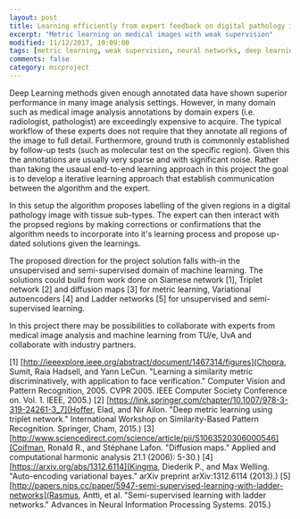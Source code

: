 ```yaml
---
layout: post
title: Learning efficiently from expert feedback on digital pathology images 
excerpt: "Metric learning on medical images with weak supervision"
modified: 11/12/2017, 10:09:00
tags: [metric learning, weak supervision, neural networks, deep learning, medical image analysis]
comments: false
category: mscproject
---
```


Deep Learning methods given enough annotated data have shown superior performance in many image analysis settings. However, in many domain such as medical image analysis annotations by domain expers (i.e. radiologist, pathologist) are exceedingly expensive to acquire. The typical workflow of these experts does not require that they annotate all regions of the image to full detail. Furthermore, ground truth is commonnly established by follow-up tests (such as molecular test on the specific region). Given this the annotations are usually very sparse and with significant noise. Rather than taking the usaual end-to-end learning approach in this project the goal is to develop a iterative learning approach that establish communication between the algorithm and the expert.

In this setup the algorithm proposes labelling of the given regions in a digital pathology image with tissue sub-types. The expert can then interact with the propsed regions by making corrections or confirmations that the algorithm needs to incorporate into it's learning process and propose up-dated solutions given the learnings.

The proposed direction for the project solution falls with-in the unsupervised and semi-supervised domain of machine learning. The solutions could build from work done on Siamese network [1], Triplet network [2] and diffusion maps [3] for metric learning, Variational autoencoders [4] and Ladder networks [5] for unsupervised and semi-supervised learning.

In this project there may be possibilities to collaborate with experts from medical image analysis and machine learning from TU/e, UvA and collaborate with industry partners. 


[1] [http://ieeexplore.ieee.org/abstract/document/1467314/figures](Chopra, Sumit, Raia Hadsell, and Yann LeCun. "Learning a similarity metric discriminatively, with application to face verification." Computer Vision and Pattern Recognition, 2005. CVPR 2005. IEEE Computer Society Conference on. Vol. 1. IEEE, 2005.)
[2] [https://link.springer.com/chapter/10.1007/978-3-319-24261-3_7](Hoffer, Elad, and Nir Ailon. "Deep metric learning using triplet network." International Workshop on Similarity-Based Pattern Recognition. Springer, Cham, 2015.)
[3] [http://www.sciencedirect.com/science/article/pii/S1063520306000546](Coifman, Ronald R., and Stéphane Lafon. "Diffusion maps." Applied and computational harmonic analysis 21.1 (2006): 5-30.)
[4] [https://arxiv.org/abs/1312.6114](Kingma, Diederik P., and Max Welling. "Auto-encoding variational bayes." arXiv preprint arXiv:1312.6114 (2013).)
[5] [http://papers.nips.cc/paper/5947-semi-supervised-learning-with-ladder-networks](Rasmus, Antti, et al. "Semi-supervised learning with ladder networks." Advances in Neural Information Processing Systems. 2015.)